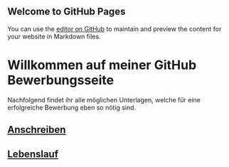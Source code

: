 ## Welcome to GitHub Pages

You can use the [editor on GitHub](https://github.com/P34nut/Bewerbung_Mimimi/edit/gh-pages/index.md) to maintain and preview the content for your website in Markdown files.

# Willkommen auf meiner GitHub Bewerbungsseite

Nachfolgend findet ihr alle möglichen Unterlagen, welche für eine erfolgreiche Bewerbung eben so nötig sind.

## [Anschreiben]()
## [Lebenslauf](Lebenslauf_Linus.pdf)

